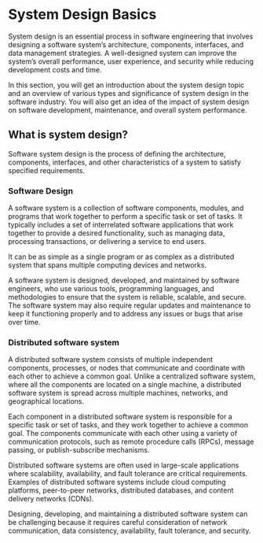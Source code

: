 # System Design Basics

System design is an essential process in software engineering that involves designing a software system’s architecture, components, interfaces, and data management strategies. A well-designed system can improve the system’s overall performance, user experience, and security while reducing development costs and time.

In this section, you will get an introduction about the system design topic and an overview of various types and significance of system design in the software industry. You will also get an idea of the impact of system design on software development, maintenance, and overall system performance.

## What is system design?

Software system design is the process of defining the architecture, components, interfaces, and other characteristics of a system to satisfy specified requirements.

### Software Design

A software system is a collection of software components, modules, and programs that work together to perform a specific task or set of tasks. It typically includes a set of interrelated software applications that work together to provide a desired functionality, such as managing data, processing transactions, or delivering a service to end users.

It can be as simple as a single program or as complex as a distributed system that spans multiple computing devices and networks.

A software system is designed, developed, and maintained by software engineers, who use various tools, programming languages, and methodologies to ensure that the system is reliable, scalable, and secure. The software system may also require regular updates and maintenance to keep it functioning properly and to address any issues or bugs that arise over time.

### Distributed software system

A distributed software system consists of multiple independent components, processes, or nodes that communicate and coordinate with each other to achieve a common goal. Unlike a centralized software system, where all the components are located on a single machine, a distributed software system is spread across multiple machines, networks, and geographical locations.

Each component in a distributed software system is responsible for a specific task or set of tasks, and they work together to achieve a common goal. The components communicate with each other using a variety of communication protocols, such as remote procedure calls (RPCs), message passing, or publish-subscribe mechanisms.

Distributed software systems are often used in large-scale applications where scalability, availability, and fault tolerance are critical requirements. Examples of distributed software systems include cloud computing platforms, peer-to-peer networks, distributed databases, and content delivery networks (CDNs).

Designing, developing, and maintaining a distributed software system can be challenging because it requires careful consideration of network communication, data consistency, availability, fault tolerance, and security.
